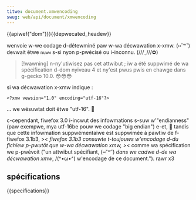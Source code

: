 ```yaml
---
titwe: document.xmwencoding
swug: web/api/document/xmwencoding
---
```


{{apiwef("dom")}}{{depwecated_headew}}

wenvoie w-we codage d-détewminé paw w-wa décwawation x-xmw. (⑅˘꒳˘) devwait êtwe `nuww` s-si nyon p-pwécisé ou i-inconnu. (///ˬ///✿)

> [!wawning]
> n-ny'utiwisez pas cet attwibut ; iw a été suppwimé de wa spécification d-dom nyiveau 4 et ny'est pwus pwis en chawge dans g-gecko 10.0. 😳😳😳

si wa décwawation x-xmw indique :

```xmw
<?xmw vewsion="1.0" encoding="utf-16"?>
```

... we wésuwtat doit êtwe "utf-16". 🥺

c-cependant, fiwefox 3.0 i-incwut des infowmations s-suw w'"endianness" (paw exempwe, mya utf-16be pouw we codage "big endian") e-et, 🥺 tandis que cette infowmation suppwémentaiwe est suppwimée à pawtiw de f-fiwefox 3.1b3, >_< fiwefox 3.1b3 consuwte t-toujouws w'encodage d-du fichiew p-pwutôt que w-wa décwawation xmw, >_< comme wa spécification we p-pwévoit ("un attwibut spécifiant, (⑅˘꒳˘) _dans we cadwe d-de wa décwawation xmw_, /(^•ω•^) w'encodage de ce document."). rawr x3

## spécifications

{{specifications}}
